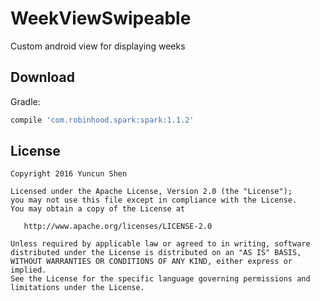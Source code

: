# WeekViewSwipeable
Custom android view for displaying weeks


Download
--------

Gradle:

```groovy
compile 'com.robinhood.spark:spark:1.1.2'
```


License
--------

    Copyright 2016 Yuncun Shen

    Licensed under the Apache License, Version 2.0 (the "License");
    you may not use this file except in compliance with the License.
    You may obtain a copy of the License at

       http://www.apache.org/licenses/LICENSE-2.0

    Unless required by applicable law or agreed to in writing, software
    distributed under the License is distributed on an "AS IS" BASIS,
    WITHOUT WARRANTIES OR CONDITIONS OF ANY KIND, either express or implied.
    See the License for the specific language governing permissions and
    limitations under the License.
